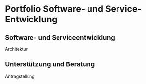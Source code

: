 # Portfolio Software- und Service-Entwicklung

## Software- und Serviceentwicklung

Architektur

## Unterstützung und Beratung

Antragstellung
